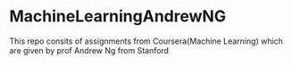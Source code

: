 # MachineLearningAndrewNG
This repo consits of assignments from Coursera(Machine Learning) which are given by prof Andrew Ng from Stanford
